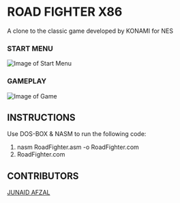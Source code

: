 # ROAD FIGHTER X86

A clone to the classic game developed by KONAMI for NES

### START MENU
![Image of Start Menu](https://github.com/ummarikram/RoadFighter/blob/main/start.gif)

### GAMEPLAY
![Image of Game](https://github.com/ummarikram/RoadFighter/blob/main/gameplay.gif)

## INSTRUCTIONS

Use DOS-BOX & NASM to run the following code: 
1. nasm RoadFighter.asm -o RoadFighter.com
2. RoadFighter.com

## CONTRIBUTORS

[JUNAID AFZAL](https://github.com/JunaidFASTNu)

